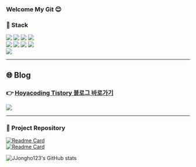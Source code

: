 ### Welcome My Git 😊

### 🔨 Stack

<p>
<img src="https://img.shields.io/badge/Java-007396?style=flat-square&logo=OpenJDK&logoColor=white">
<img src="https://img.shields.io/badge/Spring-6DB33F?style=flat-square&logo=Spring&logoColor=white">  
<img src="https://img.shields.io/badge/Spring Boot-f4d159?style=flat-square&logo=Spring Boot&logoColor=181717"/>
<img src="https://img.shields.io/badge/Oracle-F80000?style=flat-square&logo=Oracle&logoColor=white">
<br>
<img src="https://img.shields.io/badge/JavaScript-F7DF1E?style=flat-square&logo=JavaScript&logoColor=white"/>
<img src="https://img.shields.io/badge/Redis-DC382D?style=flat-square&logo=Redis&logoColor=white"/>
<img src="https://img.shields.io/badge/MySQL-4479A1?style=flat-square&logo=MySQL&logoColor=white"/>
<img src="https://img.shields.io/badge/MongoDB-47A248?style=flat-square&logo=MongoDB&logoColor=white"/>
<br>
<img src="https://img.shields.io/badge/GitHub-a3a3a3?style=flat-square&logo=GitHub&logoColor=181717"/>
</p>

---

## 🌐 **Blog**
### 👉 [**Hoyacoding Tistory 블로그 바로가기**](https://hoyacoding.tistory.com/)  
<a href="https://hoyacoding.tistory.com/" target="_blank">
    <img src="https://img.shields.io/badge/Tistory Blog-FF5722?style=for-the-badge&logo=Tistory&logoColor=white"/>
</a>

---

### 📍 Project Repository
[![Readme Card](https://github-readme-stats.vercel.app/api/pin/?username=JJongho123&repo=SoccerSquadBuilder&theme=react&cache_seconds=1800)](https://github.com/JJongho123/SoccerSquadBuilder)
<br>
[![Readme Card](https://github-readme-stats.vercel.app/api/pin/?username=JJongho123&repo=final_project_PersonCenter&theme=react&cache_seconds=1800)](https://github.com/JJongho123/final_project_PersonCenter)


![JJongho123's GitHub stats](https://github-readme-stats.vercel.app/api?username=JJongho123&theme=midnight-purple&show_icons=true)


